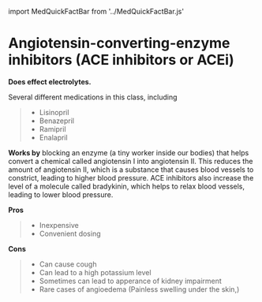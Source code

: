 import MedQuickFactBar from '../MedQuickFactBar.js'

# Angiotensin-converting-enzyme inhibitors (ACE inhibitors or ACEi)

<!-- <MedQuickFactBar
a1cText={`1-2%`}
rountineText={`Daily / Twice Daily Pill`}
lowBloodSugarText={`Yes - Monitor`}
weightChangeText={`Gain`}
heartBenefitText={`Neutral`}
costText={`Low`}
/> -->

**Does effect electrolytes.**

Several different medications in this class, including

> - Lisinopril
> - Benazepril
> - Ramipril
> - Enalapril

**Works by** blocking an enzyme (a tiny worker inside our bodies) that helps convert a chemical called angiotensin I into angiotensin II. This reduces the amount of angiotensin II, which is a substance that causes blood vessels to constrict, leading to higher blood pressure. ACE inhibitors also increase the level of a molecule called bradykinin, which helps to relax blood vessels, leading to lower blood pressure.

**Pros**

> - Inexpensive
> - Convenient dosing

**Cons**

> - Can cause cough
> - Can lead to a high potassium level
> - Sometimes can lead to apperance of kidney impairment
> - Rare cases of angioedema (Painless swelling under the skin,)